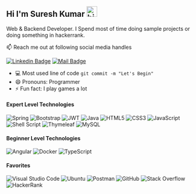 ## Hi I'm Suresh Kumar <img src="https://user-images.githubusercontent.com/1303154/88677602-1635ba80-d120-11ea-84d8-d263ba5fc3c0.gif" width="28px" alt="hi">

Web & Backend Developer. I Spend most of time doing sample projects or doing something in hackerrank.

:mailbox: Reach me out at following social media handles

[![Linkedin Badge](https://img.shields.io/badge/-Suresh%20Kumar%20A-0e76a8?style=flat&labelColor=0e76a8&logo=linkedin&logoColor=white)](www.linkedin.com/in/a-suresh-kumar) [![Mail Badge](https://img.shields.io/badge/-creativegeeksuresh-c0392b?style=flat&labelColor=c0392b&logo=gmail&logoColor=white)](mailto:creativegeeksuresh@gmail.com)

<!-- [![](https://img.shields.io/badge/HackerRank-suresh__kumar__a-1abc9c?style=for-the-badge&labelColor=black&logo=HackerRank&logoColor=white)](https://www.hackerrank.com/suresh_kumar_a) -->

- :computer: Most used line of code `git commit -m "Let's Begin"`
- 😄 Pronouns: Programmer
- ⚡ Fun fact: I play games a lot

#### Expert Level Technologies
![Spring](https://img.shields.io/badge/spring%20boot-%236DB33F.svg?style=for-the-badge&logo=spring&logoColor=white) ![Bootstrap](https://img.shields.io/badge/bootstrap-%23563D7C.svg?style=for-the-badge&logo=bootstrap&logoColor=white) ![JWT](https://img.shields.io/badge/JWT-black?style=for-the-badge&logo=JSON%20web%20tokens) ![Java](https://img.shields.io/badge/java-%23ED8B00.svg?style=for-the-badge&logo=java&logoColor=white) ![HTML5](https://img.shields.io/badge/html5-%23E34F26.svg?style=for-the-badge&logo=html5&logoColor=white) ![CSS3](https://img.shields.io/badge/css3-%231572B6.svg?style=for-the-badge&logo=css3&logoColor=white)  ![JavaScript](https://img.shields.io/badge/javascript-%23323330.svg?style=for-the-badge&logo=javascript&logoColor=%23F7DF1E) 
 ![Shell Script](https://img.shields.io/badge/shell_script-%23121011.svg?style=for-the-badge&logo=gnu-bash&logoColor=white) ![Thymeleaf](https://img.shields.io/badge/Thymeleaf-%23005C0F.svg?style=for-the-badge&logo=Thymeleaf&logoColor=white) ![MySQL](https://img.shields.io/badge/mysql-%2300f.svg?style=for-the-badge&logo=mysql&logoColor=white)

#### Beginner Level Technologies
![Angular](https://img.shields.io/badge/angular-%23DD0031.svg?style=for-the-badge&logo=angular&logoColor=white) ![Docker](https://img.shields.io/badge/docker-%230db7ed.svg?style=for-the-badge&logo=docker&logoColor=white) ![TypeScript](https://img.shields.io/badge/typescript-%23007ACC.svg?style=for-the-badge&logo=typescript&logoColor=white)

#### Favorites
![Visual Studio Code](https://img.shields.io/badge/Visual%20Studio%20Code-0078d7.svg?style=for-the-badge&logo=visual-studio-code&logoColor=white) ![Ubuntu](https://img.shields.io/badge/Ubuntu-E95420?style=for-the-badge&logo=ubuntu&logoColor=white) ![Postman](https://img.shields.io/badge/Postman-FF6C37?style=for-the-badge&logo=postman&logoColor=white) ![GitHub](https://img.shields.io/badge/github-%23121011.svg?style=for-the-badge&logo=github&logoColor=white) ![Stack Overflow](https://img.shields.io/badge/-Stackoverflow-FE7A16?style=for-the-badge&logo=stack-overflow&logoColor=white) ![HackerRank](https://img.shields.io/badge/-Hackerrank-2EC866?style=for-the-badge&logo=HackerRank&logoColor=white) 


